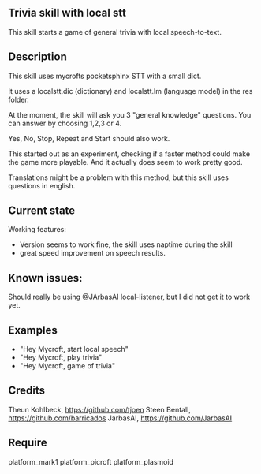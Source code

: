 ## Trivia skill with local stt
This skill starts a game of general trivia with local speech-to-text.

## Description 
This skill uses mycrofts pocketsphinx STT with a small dict.

It uses a localstt.dic (dictionary) and localstt.lm (language model) in the res folder.

At the moment, the skill will ask you 3 "general knowledge" questions. 
You can answer by choosing 1,2,3 or 4.

Yes, No, Stop, Repeat and Start should also work.

This started out as an experiment, checking if a faster method could make the  game more playable. 
And it actually does seem to work pretty good. 

Translations might be a problem with this method, but this skill uses questions in english. 



## Current state
Working features:
- Version seems to work fine, the skill uses naptime during the skill
- great speed improvement on speech results.

## Known issues:
Should really be using @JArbasAI local-listener, but I did not get it to work yet.

## Examples 
* "Hey Mycroft, start local speech"
* "Hey Mycroft, play trivia"
* "Hey Mycroft, game of trivia"

## Credits 
Theun Kohlbeck, https://github.com/tjoen
Steen Bentall, https://github.com/barricados
JarbasAI, https://github.com/JarbasAI

## Require 
platform_mark1 platform_picroft platform_plasmoid 
